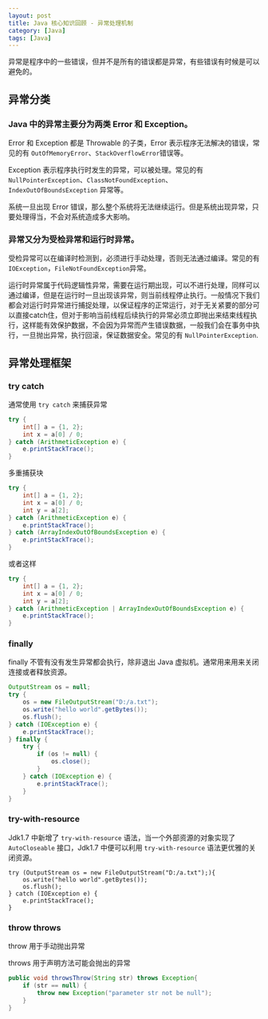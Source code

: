 ```yaml
---
layout: post
title: Java 核心知识回顾 - 异常处理机制
category: [Java]
tags: [Java]
---
```


异常是程序中的一些错误，但并不是所有的错误都是异常，有些错误有时候是可以避免的。

## 异常分类

### Java 中的异常主要分为两类 Error 和 Exception。

Error 和 Exception 都是 Throwable 的子类，Error 表示程序无法解决的错误，常见的有 `OutOfMemoryError`、`StackOverflowError`错误等。

Exception 表示程序执行时发生的异常，可以被处理。常见的有  `NullPointerException`、`ClassNotFoundException`、`IndexOutOfBoundsException` 异常等。

系统一旦出现 Error 错误，那么整个系统将无法继续运行。但是系统出现异常，只要处理得当，不会对系统造成多大影响。

### 异常又分为受检异常和运行时异常。

受检异常可以在编译时检测到，必须进行手动处理，否则无法通过编译。常见的有 `IOException`，`FileNotFoundException`异常。

运行时异常属于代码逻辑性异常，需要在运行期出现，可以不进行处理，同样可以通过编译，但是在运行时一旦出现该异常，则当前线程停止执行。一般情况下我们都会对运行时异常进行捕捉处理，以保证程序的正常运行，对于无关紧要的部分可以直接catch住，但对于影响当前线程后续执行的异常必须立即抛出来结束线程执行，这样能有效保护数据，不会因为异常而产生错误数据，一般我们会在事务中执行，一旦抛出异常，执行回滚，保证数据安全。常见的有 `NullPointerException`.

## 异常处理框架

### try catch

通常使用 `try catch` 来捕获异常

```java
try {
    int[] a = {1, 2};
    int x = a[0] / 0;
} catch (ArithmeticException e) {
    e.printStackTrace();
}
```

多重捕获块

```java
try {
    int[] a = {1, 2};
    int x = a[0] / 0;
    int y = a[2];
} catch (ArithmeticException e) {
    e.printStackTrace();
} catch (ArrayIndexOutOfBoundsException e) {
    e.printStackTrace();
}
```
或者这样

```java
try {
    int[] a = {1, 2};
    int x = a[0] / 0;
    int y = a[2];
} catch (ArithmeticException | ArrayIndexOutOfBoundsException e) {
    e.printStackTrace();
}
```

### finally

finally 不管有没有发生异常都会执行，除非退出 Java 虚拟机。通常用来用来关闭连接或者释放资源。

```java
OutputStream os = null;
try {
    os = new FileOutputStream("D:/a.txt");
    os.write("hello world".getBytes());
    os.flush();
} catch (IOException e) {
    e.printStackTrace();
} finally {
    try {
        if (os != null) {
            os.close();
        }
    } catch (IOException e) {
        e.printStackTrace();
    }
}
```
### try-with-resource

Jdk1.7 中新增了 `try-with-resource` 语法，当一个外部资源的对象实现了 `AutoCloseable` 接口，Jdk1.7 中便可以利用 `try-with-resource` 语法更优雅的关闭资源。

```
try (OutputStream os = new FileOutputStream("D:/a.txt");){
    os.write("hello world".getBytes());
    os.flush();
} catch (IOException e) {
    e.printStackTrace();
}
```

### throw throws

throw 用于手动抛出异常

throws 用于声明方法可能会抛出的异常

```java
public void throwsThrow(String str) throws Exception{
    if (str == null) {
        throw new Exception("parameter str not be null");
    }
}
```